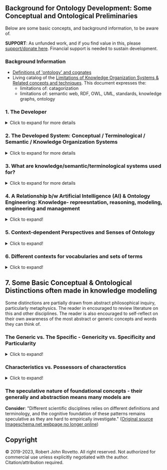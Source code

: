 ## Background for Ontology Development: Some Conceptual and Ontological Preliminaries 
Below are some basic concepts, and background information, to be aware of.

**SUPPORT**: As unfunded work, and if you find value in this, please [support/donate here](https://gogetfunding.com/knowledge-organization-services-ontology-terminology-metadata-concept-analysis/). Financial support is needed to sustain development.

### Background Information 
- [Definitions of 'ontology' and cognates](https://github.com/rrovetto/Ontology-Development-Guidelines/blob/master/Definitions%20of%20Ontology.md)
- Living catalog of the [Limitations of Knowledge Organization Systems & Related concepts and techniques](https://docs.google.com/spreadsheets/d/1ffTlIaR-8QNxGCj5_-5k5fYafJx9XU-7/edit?usp=sharing&ouid=111552135481476528005&rtpof=true&sd=true). This document expresses the:
  - limitations of: catagorization
  - limitations of: semantic web, RDF, OWL, UML, standards, knowledge graphs, ontology


### 1. The Developer
<details>
  <summary>Click to expand for more details</summary>
  
Consider this description of one task of the ontologist (it may be more appropriate for philosophical ontologists, but some overlaps with computational ontology): "Ontologists study how definitions, classifications and relationships can and possibly should be formulated using conceptual analysis, logic, or formal semantics in order to most effectively achieve these goal." (Source unknown). Although the name is less imporant than the activity, one may name the developer of ontologies (or similar systems) in different ways: modeler, conceptual (data) modeler, ontologist, semantic (data) modeler, schema develoepr, knolwedge modeler, knowledge representation practitioner, etc. 
</details>

### 2. The Developed System: Conceptual / Terminological / Semantic / Knowledge Organization Systems
<details>
  <summary>Click to expand for more details</summary>
  
Ontologies represent one computable system among many that involve characterizing or describing concepts, categories, terminology, semantics, and perfomring knowledge represntaiton & conceptual modeling. Other similar systems include knowledge graphs, semantic nets, taxonomies, thesauri, controlled vocabularies, etc. Ontologies are sometimes described by the corresponding names, but the greater potential complexity and functionalities of ontologies differentiate it from other systems. Ontologies have also been called semantic data models, conceptual models, and knowledge models. Collectively, these systems are often called 'knowledge organization systems' (KOS) in library and information science contexts. The name for these systems is less important as the development activity, and the features and capabilities of the  system being developmed.

The following lists some types of these conceptual/semantic/terminological/knowledge systems, using modified descriptions from [slide 5 of this Slideshare presentation](https://www.slideshare.net/skhan/ontology-dev?qid=8e6605c2-e7c7-4e76-b5d3-1d817b9e299b&v=&b=&from_search=4).
  
**NOTE**: Each system has purposes and applications that may overlap with others. Some may be more structured, complex, or expressive than others. 

- **Controlled Vocabulary** : an organized set of term used to catalog and index content (or--more generally--used for a given project, topic, domain, application, or goal)
- **Classification** : a controlled vocabulary whose terms are grouped
- **Taxonomy** : a controlled vocabulary with some hierarchical structure (i.e., using structuring relationships such as 'broader-than', 'is-a-subclass-of', etc.)  
- **Thesaurus** : a controlled vocabulary with term relations
- **Ontology** : a controlled vocabulary with semantic relations, constraints, axioms, and rules.
- **Knowledge Base** : an ontology + instances of the classes in the ontology. (See distinction between A-Box and T-Box in AI)
- **Semantic network** 
From ["Knowledge Representation and Reasoning for Intelligent Software Systems"](https://ulir.ul.ie/bitstream/handle/10344/1780/2011_Vassev%20(d).pdf;sequence=2) we read (bold emphasis added to mark the additional system):

"Knowledge is often best understood as a set of related concepts. A **semantic network** is a directed graph consisting of nodes—which represent concepts—connected by edges—which represent semantic relations between those concepts. [...] the following relations are common: 
- instance: X is an instance of Y if X is a specific example of the general concept Y 
- isa: X isa Y if X is a subset of the more general concept Y 
- haspart: X haspart Y if the con-cept Y is a part of the concept X"

**NOTE**: there are different descriptions of these systems. E.g., some do not consider ontologies to be controlled vocabularies. Distinct disciplines and research areas may have their own (in)formal meanings for them, disciplines such as AI, MBSE, library science, semntic web technology, formal ontology, (computational) linguistics, philosophy, data science, informatics, etc.

**NOTE**: Although these systems are sometimes called 'KOS', that name may be problematic, because more than knowledge can be captured by the developed system. The AI community, for instance, may have a specific sense for 'knowledge', which may or may not implicitly be assumed in the intended meaning and use of the name 'KOS', e.g., knowledge in sense of anything computably represented that an artificial system can act on, whether from sensors observing the external environment, from a knowledge base or knowledge model (e.g. ontology) in the system, etc.

**Basic Take-away**: a common aspect for all these strcutures is the specification of some set of symbol-structures (e.g., set of terms, a vocabulary, etc.) which often has an ascribed computable set of meanings, but is minimally intended to be applied in computational contexts.
</details>

### 3. What are knowledge/semantic/terminological systems used for?
<details>
  <summary>Click to expand for more details</summary>
  
- To index, tag, semantically annotate, and categorize content (e.g. documents, text, data, and other resources) in order to facilitate search, their discovery and their retrieval 
- To represent things and knowledge in a machine-readable manner using the constructs or terms in the respective system
- To partially structure unstructured data by adding an external semantic layer (e.g., set of semantic annotations)
- To offer a knowledge-based model of some target universe of discourse (serving as background knowledge) in order to facilitate automation or reasoning (e.g., in AI systems) 
</details>

### 4. A Relationship b/w Artificial Intelligence (AI) & Ontology Engineering: Knowledge- repreesntation, reasoning, modeling, engineering and management
<details>
  <summary>Click to expand!</summary>
  
Part of AI is about how to represent human knowledge/belief/statements in a way computer systems can process and act on, called **knowledge representation and reasoning** (KRR). 
It often involves creating a database to store content or knowledge (a **knowledgebase**) and a way to process or reason over that content.
We read: "knowledge represenation (KR) is the process of identifying the implicit knowledge, semantics or structure in raw data (from a given domain), encoding it symbolically or formally into a (formal) KR language, reasoning over this encoded knowledge, to automatically derive new knowledge by inference" ([Source of quote](https://camilothorne.altervista.org/sem_web17/Suppl_KRn.pdf))

There are different approaches for _knowlege represetnation_, i.e., for encoding knowledge as it were. One approach, or one system/tool to KRR is to develop so-called **ontologies**.
One approach is logic-based: "To achieve the precise semantics necessary for computational purposes, intelligent system designers often use logic to formalize KR" ([source](https://ulir.ul.ie/bitstream/handle/10344/1780/2011_Vassev%20(d).pdf;sequence=2)). However, there are other approaches besides formal logic.
Computable languages, used to fomrally declare a vocabulary to compose computable expressions, are often used in KRR and ontology engineering, and are sometimes called KRR languages. 
</details>

### 5. Context-dependent Perspectives and Senses of Ontology
<details>
  <summary>Click to expand!</summary>
  
From [this MIT lecture (PPT)](https://ocw.mit.edu/courses/electrical-engineering-and-computer-science/6-871-knowledge-based-applications-systems-spring-2005/lecture-notes/lect22_ontolog.pdf) we read how ontology may be used for each distinct disciplinary purpose:
- In philosophy, ontology aims to categorize the world
- In library science, it helps "organize bibliographic world, model universal and domain knowledge" which may help access bibliographic entries
- In NLP, it aims to "model lexical and domain knowledge", to help with machine translation
- In AI, it aims to "model common sense and domain knowledge", and is sometimes used in KRR 
- In semantic web technologies, it "provide[s] semantics for web resources", helping to describe those resources
</details>

### 6. Different contexts for vocabularies and sets of terms
<details>
  <summary>Click to expand!</summary>
  
- **Natural language context**. Here--our everyday speech--it is fluid, dynamic, and mutable over time. No one, no org., no project owns any word or phrase. 
- **Organizational context**: Here--as in a private company, government agency, etc.--there may be organization-specific vocabulary: each organization may have (in)formally used some terms which may or may not be different from natural language terms. An organizationare may also have terms of art unique to itself. An organization may have jargon.
- **Research/Academic/other Project context**. Here--a specific project--vocabulary may be formally specified to have specific meaning. It may or may not be similar to natural langauge terms. It may or may not involve jargon. 
  - Example: explicitly defining the vocabulary of an ontology, using some symbolic logic or some computable formalism (artificial language)
- **Discipline-specific context**. Here--as in physics or sociology--a discipline may have jardon, terms not used in everyday discourse, and terms with more precise meaning than the same terms used in natural language. 
</details>

## 7. Some Basic Conceptual & Ontological Distinctions often made in knowledge modeling
Some distinctions are partially drawn from abstract philosophical inquiry, particularly metaphysics. The reader in encouraged to review literature on this and other disciplines. The reader is also encouraged to self-reflect on their own awareness of the most abstract or generic concepts and words they can think of.

### The Generic vs. The Specific - Genericity vs. Specificity and Particularity
<details>
  <summary>Click to expand!</summary>
  
The concept of the generic, the general, the universal, etc. is distinguished from that of the specific, the indvidiual, the particular, etc. 
Historically this is partially a reflection of human philosophical inquiry into attribute-agreement, or how things can be similar, how the seem to have the same attributes, characteristics, etc. 

This is basic distinction is exemplified by some more specific ones such as:
* category - instance
* type - instance
* kind - instance
* class - member
* set - element

_CAUTION_: the way categories, types, kinds, and classes are defined varies, i.e., which characteristics are chosen as exemplifying the given category varies. So if you want to specify the type of an instance, you should consider how to define the category, and/or be aware of how a pre-defined category characterizes your given instance(s). 
</details>

### Characteristics vs. Possessors of characterstics
<details>
  <summary>Click to expand!</summary>
  
This is the distinction between a characteristic, property, feature, attribute, quality, and something said to possess, have or bear it, i.e., a property-bearer.
</details>

### The speculative nature of foundational concepts - their generaliy and abstraction means many models are 
**Consider**: "Different scientific disciplines relies on different definitions and terminology, and the cognitive foundation of these patterns remains speculative as they are hard to empirically investigate." ([Original source Imageschema.net webpage no longer online](https://imageschema.net/our-story/image-schema-list))

## Copyright
© 2019-2023, Robert John Rovetto. All right reserved.
Not authorized for commercial use unless explicitly negotiated with the author. Citation/attribution required.
